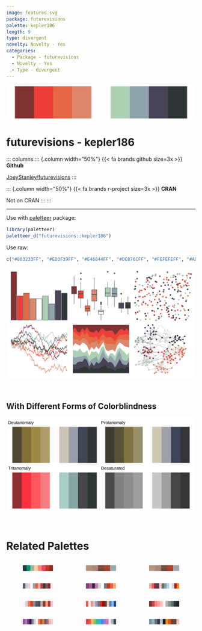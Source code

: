 ```yaml
---
image: featured.svg
package: futurevisions
palette: kepler186
length: 9
type: divergent
novelty: Novelty - Yes
categories:
  - Package - futurevisions
  - Novelty - Yes
  - Type - divergent
---
```


![](featured.svg)

# futurevisions - kepler186 

::: columns
::: {.column width="50%"}
{{< fa brands github size=3x >}}
**Github**

[JoeyStanley/futurevisions](https://github.com/JoeyStanley/futurevisions)
:::

::: {.column width="50%"}
{{< fa brands r-project size=3x >}}
**CRAN**

Not on CRAN
:::
:::

<hr> 

Use with [paletteer](https://emilhvitfeldt.github.io/paletteer/) package:

```r
library(paletteer)
paletteer_d("futurevisions::kepler186")
```

Use raw:

```r
c("#803233FF", "#ED3F39FF", "#E46844FF", "#DC876CFF", "#FEFEFEFF", "#ADD0B5FF", "#8FA3ABFF", "#484357FF", "#303638FF")
``` 

![](examples.png) 

  <br>
  
  ## With Different Forms of Colorblindness
  
  ![](colorblind.svg) 

<br>

# Related Palettes

<div class="list" style="display: grid; grid-template-columns: auto auto auto;"> <figure class="figure">
<a href="../../awtools/a_palette/"> <img src="../../awtools/a_palette/featured.svg" style="width: 100%;" class="figure-img"></a>
</figure> <figure class="figure">
<a href="../../ButterflyColors/hamadryas_feronia/"> <img src="../../ButterflyColors/hamadryas_feronia/featured.svg" style="width: 100%;" class="figure-img"></a>
</figure> <figure class="figure">
<a href="../../ButterflyColors/hamadryas_feronia/"> <img src="../../ButterflyColors/hamadryas_feronia/featured.svg" style="width: 100%;" class="figure-img"></a>
</figure> <figure class="figure">
<a href="../../palettetown/mr_mime/"> <img src="../../palettetown/mr_mime/featured.svg" style="width: 100%;" class="figure-img"></a>
</figure> <figure class="figure">
<a href="../../palettetown/gengar/"> <img src="../../palettetown/gengar/featured.svg" style="width: 100%;" class="figure-img"></a>
</figure> <figure class="figure">
<a href="../../palettetown/snubbull/"> <img src="../../palettetown/snubbull/featured.svg" style="width: 100%;" class="figure-img"></a>
</figure> <figure class="figure">
<a href="../../palettetown/seaking/"> <img src="../../palettetown/seaking/featured.svg" style="width: 100%;" class="figure-img"></a>
</figure> <figure class="figure">
<a href="../../palettetown/flaaffy/"> <img src="../../palettetown/flaaffy/featured.svg" style="width: 100%;" class="figure-img"></a>
</figure> <figure class="figure">
<a href="../../Redmonder/dPBIRdGy/"> <img src="../../Redmonder/dPBIRdGy/featured.svg" style="width: 100%;" class="figure-img"></a>
</figure> <figure class="figure">
<a href="../../palettetown/venonat/"> <img src="../../palettetown/venonat/featured.svg" style="width: 100%;" class="figure-img"></a>
</figure> <figure class="figure">
<a href="../../ggsci/flattastic_flatui/"> <img src="../../ggsci/flattastic_flatui/featured.svg" style="width: 100%;" class="figure-img"></a>
</figure> <figure class="figure">
<a href="../../palettetown/nosepass/"> <img src="../../palettetown/nosepass/featured.svg" style="width: 100%;" class="figure-img"></a>
</figure> 
</div>
